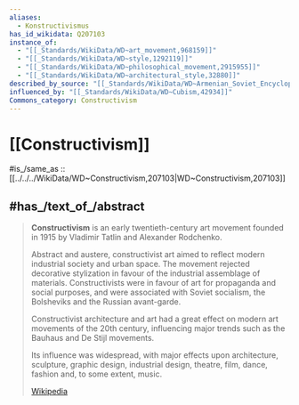 ```yaml
---
aliases:
  - Konstructivismus
has_id_wikidata: Q207103
instance_of:
  - "[[_Standards/WikiData/WD~art_movement,968159]]"
  - "[[_Standards/WikiData/WD~style,1292119]]"
  - "[[_Standards/WikiData/WD~philosophical_movement,2915955]]"
  - "[[_Standards/WikiData/WD~architectural_style,32880]]"
described_by_source: "[[_Standards/WikiData/WD~Armenian_Soviet_Encyclopedia,_vol._5,124737632]]"
influenced_by: "[[_Standards/WikiData/WD~Cubism,42934]]"
Commons_category: Constructivism
---
```


# [[Constructivism]] 

#is_/same_as :: [[../../../WikiData/WD~Constructivism,207103|WD~Constructivism,207103]] 

## #has_/text_of_/abstract 

> **Constructivism** is an early twentieth-century art movement 
> founded in 1915 by Vladimir Tatlin and Alexander Rodchenko. 
> 
> Abstract and austere, constructivist art aimed to reflect modern industrial society and urban space. 
> The movement rejected decorative stylization in favour of the industrial assemblage of materials. 
> Constructivists were in favour of art for propaganda and social purposes, 
> and were associated with Soviet socialism, the Bolsheviks and the Russian avant-garde.
>
> Constructivist architecture and art had a great effect on modern art movements of the 20th century, 
> influencing major trends such as the Bauhaus and De Stijl movements. 
> 
> Its influence was widespread, with major effects upon architecture, sculpture, 
> graphic design, industrial design, theatre, film, dance, fashion and, to some extent, music.
>
> [Wikipedia](https://en.wikipedia.org/wiki/Constructivism%20(art)) 

